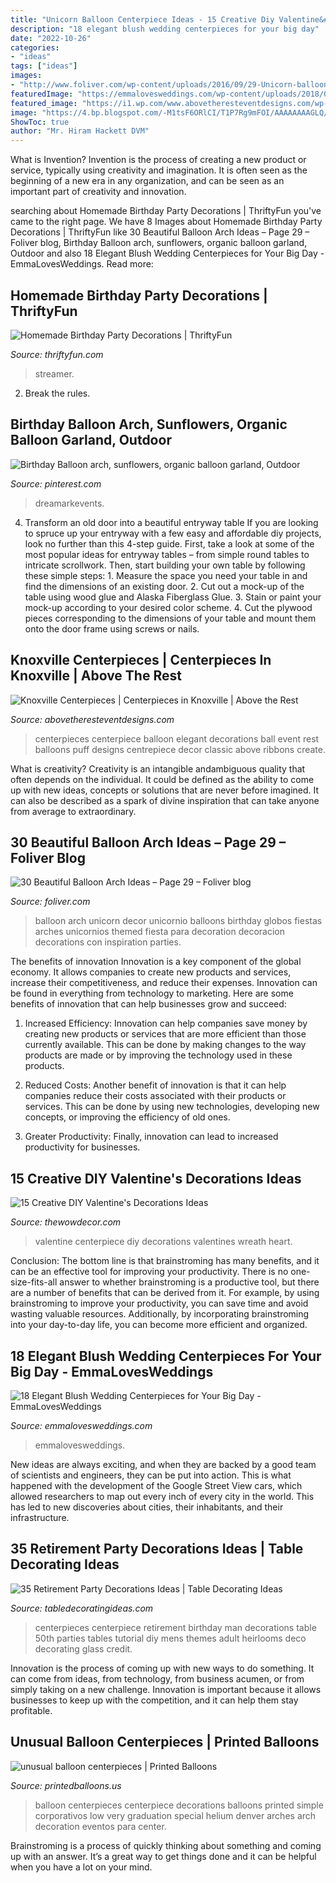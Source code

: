 ```yaml
---
title: "Unicorn Balloon Centerpiece Ideas - 15 Creative Diy Valentine&#039;s Decorations Ideas"
description: "18 elegant blush wedding centerpieces for your big day"
date: "2022-10-26"
categories:
- "ideas"
tags: ["ideas"]
images:
- "http://www.foliver.com/wp-content/uploads/2016/09/29-Unicorn-balloon-arch.jpg"
featuredImage: "https://emmalovesweddings.com/wp-content/uploads/2018/04/elegant-tall-wedding-centerpiece-ideas-with-blush-pink-roses-560x846.jpg"
featured_image: "https://i1.wp.com/www.abovetheresteventdesigns.com/wp-content/uploads/puffball-centerpiece-wed.JPG.jpg"
image: "https://4.bp.blogspot.com/-M1tsF6ORlCI/T1P7Rg9mFOI/AAAAAAAAGLQ/vD2xly5n4y0/s1600/IMG_9018+-+Copy.JPG"
ShowToc: true
author: "Mr. Hiram Hackett DVM"
---
```



What is Invention?
Invention is the process of creating a new product or service, typically using creativity and imagination. It is often seen as the beginning of a new era in any organization, and can be seen as an important part of creativity and innovation.

	

		
searching about Homemade Birthday Party Decorations | ThriftyFun you've came to the right page. We have 8 Images about Homemade Birthday Party Decorations | ThriftyFun like 30 Beautiful Balloon Arch Ideas – Page 29 – Foliver blog, Birthday Balloon arch, sunflowers, organic balloon garland, Outdoor and also 18 Elegant Blush Wedding Centerpieces for Your Big Day - EmmaLovesWeddings. Read more:
		
    
## Homemade Birthday Party Decorations | ThriftyFun

<img loading=lazy src="https://img.thrfun.com/img/112/624/birthday_balloon_and_streamer_curtain_m6.jpg" onerror="this.onerror=null;this.src='https://tse1.mm.bing.net/th?id=OIP.zXOlgPpQOFN8xjA818hwtgHaJ4&amp;pid=15.1';" alt="Homemade Birthday Party Decorations | ThriftyFun">

_Source: thriftyfun.com_

>streamer. 

	

2. Break the rules.

    
## Birthday Balloon Arch, Sunflowers, Organic Balloon Garland, Outdoor

<img loading=lazy src="https://i.pinimg.com/736x/ec/52/d3/ec52d36e76b50dde979490d4016e592e.jpg" onerror="this.onerror=null;this.src='https://tse3.mm.bing.net/th?id=OIP.17_Skq11V4rGeASbmyZ52QHaJ3&amp;pid=15.1';" alt="Birthday Balloon arch, sunflowers, organic balloon garland, Outdoor">

_Source: pinterest.com_

>dreamarkevents. 

	

4. Transform an old door into a beautiful entryway table
If you are looking to spruce up your entryway with a few easy and affordable diy projects, look no further than this 4-step guide. First, take a look at some of the most popular ideas for entryway tables – from simple round tables to intricate scrollwork. Then, start building your own table by following these simple steps: 1. Measure the space you need your table in and find the dimensions of an existing door. 2. Cut out a mock-up of the table using wood glue and Alaska Fiberglass Glue. 3. Stain or paint your mock-up according to your desired color scheme. 4. Cut the plywood pieces corresponding to the dimensions of your table and mount them onto the door frame using screws or nails.

    
## Knoxville Centerpieces | Centerpieces In Knoxville | Above The Rest

<img loading=lazy src="https://i1.wp.com/www.abovetheresteventdesigns.com/wp-content/uploads/puffball-centerpiece-wed.JPG.jpg" onerror="this.onerror=null;this.src='https://tse1.mm.bing.net/th?id=OIP.-UbDb2jTkqT0hHTEIQAcMAHaJ4&amp;pid=15.1';" alt="Knoxville Centerpieces | Centerpieces in Knoxville | Above the Rest">

_Source: abovetheresteventdesigns.com_

>centerpieces centerpiece balloon elegant decorations ball event rest balloons puff designs centrepiece decor classic above ribbons create. 

	

What is creativity?
Creativity is an intangible andambiguous quality that often depends on the individual. It could be defined as the ability to come up with new ideas, concepts or solutions that are never before imagined. It can also be described as a spark of divine inspiration that can take anyone from average to extraordinary.

    
## 30 Beautiful Balloon Arch Ideas – Page 29 – Foliver Blog

<img loading=lazy src="http://www.foliver.com/wp-content/uploads/2016/09/29-Unicorn-balloon-arch.jpg" onerror="this.onerror=null;this.src='https://tse3.mm.bing.net/th?id=OIP.AdgbDMaWqiZMDGupfPU2-AHaJ8&amp;pid=15.1';" alt="30 Beautiful Balloon Arch Ideas – Page 29 – Foliver blog">

_Source: foliver.com_

>balloon arch unicorn decor unicornio balloons birthday globos fiestas arches unicornios themed fiesta para decoration decoracion decorations con inspiration parties. 

	

The benefits of innovation
Innovation is a key component of the global economy. It allows companies to create new products and services, increase their competitiveness, and reduce their expenses. Innovation can be found in everything from technology to marketing. Here are some benefits of innovation that can help businesses grow and succeed:
1. Increased Efficiency: Innovation can help companies save money by creating new products or services that are more efficient than those currently available. This can be done by making changes to the way products are made or by improving the technology used in these products.

2. Reduced Costs: Another benefit of innovation is that it can help companies reduce their costs associated with their products or services. This can be done by using new technologies, developing new concepts, or improving the efficiency of old ones.

3. Greater Productivity: Finally, innovation can lead to increased productivity for businesses.

    
## 15 Creative DIY Valentine&#039;s Decorations Ideas

<img loading=lazy src="http://www.thewowdecor.com/wp-content/uploads/2016/12/Valentine-Centerpiece.jpg" onerror="this.onerror=null;this.src='https://tse3.mm.bing.net/th?id=OIP.kDzE3dP2ndZ82HWuAgHSwgHaLH&amp;pid=15.1';" alt="15 Creative DIY Valentine&#039;s Decorations Ideas">

_Source: thewowdecor.com_

>valentine centerpiece diy decorations valentines wreath heart. 

	

Conclusion: The bottom line is that brainstroming has many benefits, and it can be an effective tool for improving your productivity.
There is no one-size-fits-all answer to whether brainstroming is a productive tool, but there are a number of benefits that can be derived from it. For example, by using brainstroming to improve your productivity, you can save time and avoid wasting valuable resources. Additionally, by incorporating brainstroming into your day-to-day life, you can become more efficient and organized.

    
## 18 Elegant Blush Wedding Centerpieces For Your Big Day - EmmaLovesWeddings

<img loading=lazy src="https://emmalovesweddings.com/wp-content/uploads/2018/04/elegant-tall-wedding-centerpiece-ideas-with-blush-pink-roses-560x846.jpg" onerror="this.onerror=null;this.src='https://tse1.mm.bing.net/th?id=OIP.0VguIhwInZqFsYxuQ5oZPQHaLM&amp;pid=15.1';" alt="18 Elegant Blush Wedding Centerpieces for Your Big Day - EmmaLovesWeddings">

_Source: emmalovesweddings.com_

>emmalovesweddings. 

	

New ideas are always exciting, and when they are backed by a good team of scientists and engineers, they can be put into action. This is what happened with the development of the Google Street View cars, which allowed researchers to map out every inch of every city in the world. This has led to new discoveries about cities, their inhabitants, and their infrastructure.

    
## 35 Retirement Party Decorations Ideas | Table Decorating Ideas

<img loading=lazy src="https://4.bp.blogspot.com/-M1tsF6ORlCI/T1P7Rg9mFOI/AAAAAAAAGLQ/vD2xly5n4y0/s1600/IMG_9018+-+Copy.JPG" onerror="this.onerror=null;this.src='https://tse2.mm.bing.net/th?id=OIP.sgUGn_BBcTjlnAZbHPGeXwHaFj&amp;pid=15.1';" alt="35 Retirement Party Decorations Ideas | Table Decorating Ideas">

_Source: tabledecoratingideas.com_

>centerpieces centerpiece retirement birthday man decorations table 50th parties tables tutorial diy mens themes adult heirlooms deco decorating glass credit. 

	

Innovation is the process of coming up with new ways to do something. It can come from ideas, from technology, from business acumen, or from simply taking on a new challenge. Innovation is important because it allows businesses to keep up with the competition, and it can help them stay profitable.

    
## Unusual Balloon Centerpieces | Printed Balloons

<img loading=lazy src="http://www.printedballoons.us/wp-content/uploads/2011/07/Very-special-printed-balloon-centerpieces-denver.jpg" onerror="this.onerror=null;this.src='https://tse2.mm.bing.net/th?id=OIP.l_ACz8GuMRpe1v6_wjXcMgHaJ4&amp;pid=15.1';" alt="unusual balloon centerpieces | Printed Balloons">

_Source: printedballoons.us_

>balloon centerpieces centerpiece decorations balloons printed simple corporativos low very graduation special helium denver arches arch decoration eventos para center. 

	

Brainstroming is a process of quickly thinking about something and coming up with an answer. It’s a great way to get things done and it can be helpful when you have a lot on your mind.

